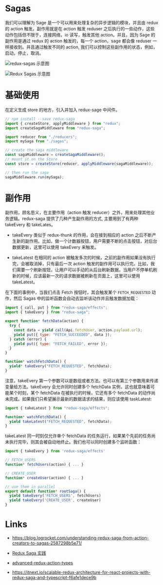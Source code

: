 # Sagas

我们可以理解为 Sage 是一个可以用来处理复杂的异步逻辑的模块，并且由 redux 的 action 触发。副作用就是在 action 触发 reduser 之后执行的一些动作，这些动作包括但不限于，连接网络，io 读写，触发其他 action。并且，因为 Sage 的副作用是通过 redux 的 action 触发的，每一个 action，sage 都会像 reduser 一样接收到。并且通过触发不同的 action, 我们可以控制这些副作用的状态，例如，启动，停止，取消。

![redux-sagas 示意图](https://s2.ax1x.com/2019/11/02/KOSwZt.png)

![Redux Sagas 示意图](https://s2.ax1x.com/2020/01/06/lyYvUU.png)

# 基础使用

在定义生成 store 的地方，引入并加入 redux-sage 中间件。

```js
// npm install --save redux-saga
import { createStore, applyMiddleware } from "redux";
import createSagaMiddleware from "redux-saga";

import reducer from "./reducers";
import mySaga from "./sagas";

// create the saga middleware
const sagaMiddleware = createSagaMiddleware();
// mount it on the Store
const store = createStore(reducer, applyMiddleware(sagaMiddleware));

// then run the saga
sagaMiddleware.run(mySaga);
```

# 副作用

副作用，顾名思义，在主要作用（action 触发 reducer）之外，用来处理其他业务逻辑。redux-saga 提供了几种产生副作用的方式, 主要用到了有两种 takeEvery 和 takeLates。

- takeEvery 类似于 redux-thunk 的作用，会在接到相应的 action 之后不断产生新的副作用。比如，做一个计数器按钮，用户需要不断的点击按钮，对后台数据更新，这里可以使用 takeEvery 来触发。

- takeLatest 在相同的 action 被触发多次的时候，之前的副作用如果没有执行完，会被取消掉，只有最后一次 action 触发的副作用可以执行完。比如，我们需要一个刷新按钮，让用户可以手动的从后台刷新数据，当用户不停单机刷新的时候，应该最新一次的请求数据被刷新在页面上，这里可以使用 takeLatest。

在下面的事例中，当我们点击 Fetch 按钮时，其会触发某个 `FETCH_REQUESTED` 动作，然后 Sagas 中的监听函数会自动去监听该动作并且触发数据加载：

```js
import { call, put } from "redux-saga/effects";
import { takeEvery } from "redux-saga";

export function* fetchData(action) {
  try {
    const data = yield call(Api.fetchUser, action.payload.url);
    yield put({ type: "FETCH_SUCCEEDED", data });
  } catch (error) {
    yield put({ type: "FETCH_FAILED", error });
  }
}

function* watchFetchData() {
  yield* takeEvery("FETCH_REQUESTED", fetchData);
}
```

注意，takeEvery 第一个参数可以是数组或者方法。也可以有第三个参数用来传递变量给方法。takeEvery 会允许同时创建多个 fetchData 实例，这也就意味着可能某个时刻，某个 fetchData 在被执行的时候，它还有多个 fetchData 的动作尚未完成。如果我们只希望展示最新的数据请求的结果，则应该使用 taskLatest:

```js
import { takeLatest } from "redux-saga/effects";

function* watchFetchData() {
  yield takeLatest("FETCH_REQUESTED", fetchData);
}
```

takeLatest 同一时刻仅允许单个 fetchData 的任务运行，如果某个先前的任务尚未执行完毕，则其会被自动地终止。我们也可以同时创建多个监听函数：

```js
import { takeEvery } from 'redux-saga/effects'

// FETCH_USERS
function* fetchUsers(action) { ... }

// CREATE_USER
function* createUser(action) { ... }

// use them in parallel
export default function* rootSaga() {
  yield takeEvery('FETCH_USERS', fetchUsers)
  yield takeEvery('CREATE_USER', createUser)
}
```

# Links

- https://blog.logrocket.com/understanding-redux-saga-from-action-creators-to-sagas-2587298b5e71/

- [Redux Saga 实践](http://yanqiw.github.io/react/2017/03/05/redux-saga.html)

- [advanced-redux-action-types](https://medium.com/@zackargyle/advanced-redux-action-types-d5a71ed44e16#.hngz4r406)

- https://itnext.io/scalable-redux-architecture-for-react-projects-with-redux-saga-and-typescript-f6afe1dece9b
